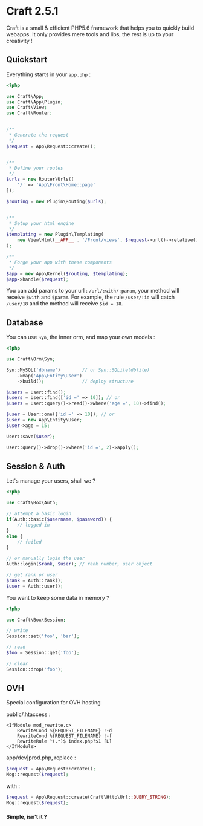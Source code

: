 # Craft 2.5.1

Craft is a small & efficient PHP5.6 framework that helps you to quickly build webapps.
It only provides mere tools and libs, the rest is up to your creativity !


## Quickstart

Everything starts in your `app.php` :

```php
<?php

use Craft\App;
use Craft\App\Plugin;
use Craft\View;
use Craft\Router;


/**
 * Generate the request
 */
$request = App\Request::create();


/**
 * Define your routes
 */
$urls = new Router\Urls([
    '/' => 'App\Front\Home::page'
]);

$routing = new Plugin\Routing($urls);


/**
 * Setup your html engine
 */
$templating = new Plugin\Templating(
    new View\Html(__APP__ . '/Front/views', $request->url()->relative())
);

/**
 * Forge your app with these components
 */
$app = new App\Kernel($routing, $templating);
$app->handle($request);
```

You can add params to your url : `/url/:with/:param`, your method will receive `$with` and `$param`.
For example, the rule `/user/:id` will catch `/user/18` and the method will receive `$id = 18`.


## Database

You can use `Syn`, the inner orm, and map your own models :

```php
<?php

use Craft\Orm\Syn;

Syn::MySQL('dbname')        // or Syn::SQLite(dbfile)
    ->map('App\Entity\User')
    ->build();              // deploy structure

$users = User::find();
$users = User::find(['id =' => 10]); // or
$users = User::query()->read()->where('age =', 10)->find();

$user = User::one(['id =' => 10]); // or
$user = new App\Entity\User;
$user->age = 15;

User::save($user);

User::query()->drop()->where('id =', 2)->apply();
```

## Session & Auth

Let's manage your users, shall we ?

```php
<?php

use Craft\Box\Auth;

// attempt a basic login
if(Auth::basic($username, $password)) {
    // logged in
}
else {
    // failed
}

// or manually login the user
Auth::login($rank, $user); // rank number, user object

// get rank or user
$rank = Auth::rank();
$user = Auth::user();

```

You want to keep some data in memory ?

```php
<?php

use Craft\Box\Session;

// write
Session::set('foo', 'bar');

// read
$foo = Session::get('foo');

// clear
Session::drop('foo');
```

## OVH

Special configuration for OVH hosting

public/.htaccess :
```
<IfModule mod_rewrite.c>
    RewriteCond %{REQUEST_FILENAME} !-d
    RewriteCond %{REQUEST_FILENAME} !-f
    RewriteRule ^(.*)$ index.php?$1 [L]
</IfModule>
```

app/dev|prod.php, replace :
```php
$request = App\Request::create();
Mog::request($request);
```
with :
```php
$request = App\Request::create(Craft\Http\Url::QUERY_STRING);
Mog::request($request);
```

#### Simple, isn't it ?